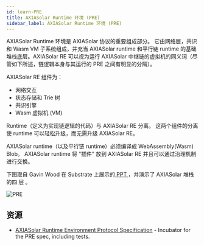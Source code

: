 ```yaml
---
id: learn-PRE
title: AXIASolar Runtime 环境 (PRE)
sidebar_label: AXIASolar Runtime 环境 (PRE)
---
```


AXIASolar Runtime 环境是 AXIASolar 协议的重要组成部分。 它由网络层，共识和 Wasm VM 子系统组成，并充当 AXIASolar runtime 和平行链 runtime 的基础堆栈底层。AXIASolar RE 可以视为运行 AXIASolar 中继链的虚拟机的同义词（尽管如下所述，链逻辑本身与其运行的 PRE 之间有明显的分隔）。

AXIASolar RE 组件为：

- 网络交互
- 状态存储和 Trie 树
- 共识引擎
- Wasm 虚拟机 (VM)

Runtime（定义为实现链逻辑的代码）与 AXIASolar RE 分离。 这两个组件的分离使 runtime 可以轻松升级，而无需升级 AXIASolar RE。

AXIASolar runtime（以及平行链 runtime）必须编译成 WebAssembly(Wasm) Blob。 AXIASolar runtime 将 "插件" 放到 AXIASolar RE 并且可以通过治理机制进行交换。

下图取自 Gavin Wood 在 Substrate 上展示的[ PPT ](https://slides.com/axia-tech/paritysubstrate#/8)，并演示了 AXIASolar 堆栈的四 层 。

![PRE](assets/PRE.png)

## 资源

- [AXIASolar Runtime Environment Protocol Specification](https://github.com/axia-tech/axiasolar-spec) - Incubator for the PRE spec, including tests.
